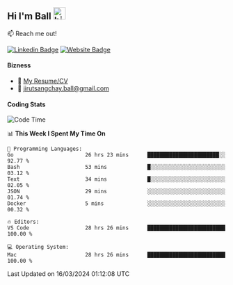 ## Hi I'm Ball <img src="https://user-images.githubusercontent.com/1303154/88677602-1635ba80-d120-11ea-84d8-d263ba5fc3c0.gif" width="28px" height="28px" alt="hi">
 
:mailbox: Reach me out!

[![Linkedin Badge](https://img.shields.io/badge/-Jirut-0e76a8?style=flat&labelColor=0e76a8&logo=linkedin&logoColor=white)](https://www.linkedin.com/in/jirut-sangchay-338370251)
[![Website Badge](https://img.shields.io/badge/Website-184aa8?logo=website&logoColor=)](https://resume-jirut.web.app)

<!-- TODO: Add last video link -->
#### Bizness
- :paperclip: [My Resume/CV](https://github.com/Jirut01/Jirut01/blob/main/resume_jirut.pdf)
- :email: jirutsangchay.ball@gmail.com

#### Coding Stats


<!--START_SECTION:waka-->
![Code Time](http://img.shields.io/badge/Code%20Time-921%20hrs%2013%20mins-blue)

📊 **This Week I Spent My Time On** 

```text
💬 Programming Languages: 
Go                       26 hrs 23 mins      ███████████████████████░░   92.77 % 
Bash                     53 mins             █░░░░░░░░░░░░░░░░░░░░░░░░   03.12 % 
Text                     34 mins             █░░░░░░░░░░░░░░░░░░░░░░░░   02.05 % 
JSON                     29 mins             ░░░░░░░░░░░░░░░░░░░░░░░░░   01.74 % 
Docker                   5 mins              ░░░░░░░░░░░░░░░░░░░░░░░░░   00.32 % 

🔥 Editors: 
VS Code                  28 hrs 26 mins      █████████████████████████   100.00 % 

💻 Operating System: 
Mac                      28 hrs 26 mins      █████████████████████████   100.00 % 
```


 Last Updated on 16/03/2024 01:12:08 UTC
<!--END_SECTION:waka-->
